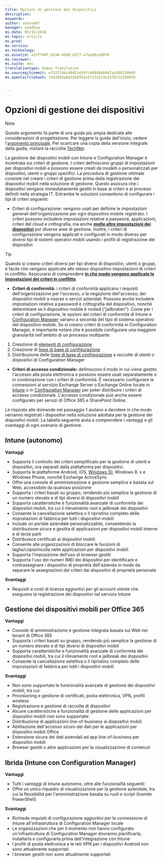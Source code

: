 ```yaml
---
title: Opzioni di gestione dei dispositivi
description: 
keywords: 
author: andredm7
manager: swadhwa
ms.date: 05/31/2016
ms.topic: article
ms.prod: 
ms.service: 
ms.technology: 
ms.assetid: a25f7407-92a0-4588-b5f7-a7bad9cdd070
ms.reviewer: 
ms.suite: ems
translationtype: Human Translation
ms.sourcegitcommit: ef523f44cd9d51e59fc8d94bbb8d7aa388120945
ms.openlocfilehash: 3393393abd35b0f61e371325c3e15f67123599f6


---
```


# Opzioni di gestione dei dispositivi

>[!NOTE]
>Questo argomento fa parte di una guida più ampia dedicata alle considerazioni di progettazione. Per leggere la guida dall'inizio, vedere l'[argomento principale](mdm-design-considerations-guide.md). Per scaricare una copia della versione integrale della guida, visitare la raccolta [TechNet](https://gallery.technet.microsoft.com/Mobile-Device-Management-7d401582).

La gestione dei dispositivi mobili con Intune e Configuration Manager è incentrata sui criteri di gestione. I criteri definiscono gruppi di impostazioni per dispositivi mobili e possono essere creati da modelli o personalizzati per dispositivi, utenti o gruppi specifici. La procedura di gestione ottimale consiste nel creare i criteri di gestione prima della registrazione dei dispositivi mobili nella soluzione di gestione. Questo assicura che i dispositivi vengano immediatamente gestiti in base ai criteri e ai processi definiti nella strategia IT. Entrambe le soluzioni consentono di configurare i tipi di criteri seguenti:

- Criteri di configurazione: vengono usati per definire le impostazioni generali dell'organizzazione per ogni dispositivo mobile registrato. I criteri possono includere impostazioni relative a password, applicazioni, criteri del cloud e crittografia, ma anche **[molte altre impostazioni dei dispositivi](https://technet.microsoft.com/library/dn743712.aspx)** per diverse aree di gestione. Inoltre, i criteri di configurazione vengono applicati e configurati in modo diverso per diversi tipi di sistemi operativi mobili usando i profili di registrazione dei dispositivi.

>[!TIP]
>Quando si creano criteri diversi per tipi diversi di dispositivi, utenti o gruppi, è facile che vengano applicate allo stesso dispositivo impostazioni di criteri in conflitto. Assicurarsi di comprendere **[in che modo vengono applicate le impostazioni dei criteri in conflitto](https://technet.microsoft.com/library/dn743712.aspx)**.

- **Criteri di conformità:** i criteri di conformità applicano i requisiti dell'organizzazione per l'accesso, o la negazione dell'accesso, dei dispositivi mobili a risorse o servizi aziendali. Possono anche includere impostazioni relative a password e crittografia del dispositivo, nonché determinare se il dispositivo mobile è rooted ("jailbroken"). Come per i criteri di configurazione, le opzioni dei criteri di conformità di Intune e [Configuration Manager](https://technet.microsoft.com/library/dn376523.aspx) variano a seconda del tipo di sistema operativo del dispositivo mobile. Se si creano criteri di conformità in Configuration Manager, è importante notare che è possibile configurare una maggiore granularità nell'ambito di un processo multiparte:

 1. Creazione di [elementi di configurazione](https://technet.microsoft.com/library/gg712331.aspx?WT.mc_id=Blog_EntMob_Showcase_PCIT)
 2. Creazione di [linee di base di configurazione](https://technet.microsoft.com/library/gg712268.aspx?WT.mc_id=Blog_EntMob_Showcase_PCIT)
 3. Distribuzione delle [linee di base di configurazione](https://technet.microsoft.com/library/hh219289.aspx?WT.mc_id=Blog_EntMob_Showcase_PCIT) a raccolte di utenti o dispositivi di Configuration Manager

- **Criteri di accesso condizionale:** definiscono il modo in cui viene gestito l'accesso alla posta elettronica e possono essere usati separatamente o in combinazione con i criteri di conformità. È necessario configurare le connessioni al servizio Exchange Server o Exchange Online locale in [Intune](/Intune/deploy-use/restrict-access-to-email-and-o365-services-with-microsoft-intune) o in [Configuration Manager](https://technet.microsoft.com/library/dn919655.aspx) per poter distribuire i criteri di accesso condizionale. L'accesso condizionale può anche essere configurato per servizi di Office 365 e SharePoint Online.

Le risposte alle domande nel passaggio 1 aiutano a decidere in che modo verranno registrati i dispositivi nella soluzione adottata per la gestione dei dispositivi mobili. La tabella seguente aiuta a comprendere i vantaggi e gli svantaggi di ogni scenario di gestione.

## Intune (autonomo)

**Vantaggi**

- Supporta il controllo dei criteri semplificato per la gestione di utenti e dispositivi, ora separati dalla piattaforma per dispositivi.
- Supporta le piattaforme Android, iOS, [Windows 10](https://technet.microsoft.com/library/mt147406.aspx), Windows 8. x e Windows Phone, nonché Exchange ActiveSync.
- Offre una console di amministrazione e gestione semplice e basata sul Web, accessibile da qualsiasi posizione
- Supporta i criteri basati su gruppo, rendendo più semplice la gestione di un numero elevato e di tipi diversi di dispositivi mobili
- Supporta caratteristiche e funzionalità avanzate di conformità dei dispositivi mobili, tra cui il rilevamento root e jailbreak dei dispositivi
- Consente la cancellazione selettiva o il ripristino completo delle impostazioni di fabbrica per tutti i dispositivi mobili
- Include un portale aziendale personalizzabile, consentendo la distribuzione sicura e gestita di applicazioni per dispositivi mobili interne e di terze parti
- Distribuisce certificati ai dispositivi mobili
- Consente alle organizzazioni di bloccare le funzioni di taglia/copia/incolla nelle applicazioni per dispositivi mobili
- Supporta l'imposizione dell'uso di browser gestiti
- Supporta l'uso dei numeri IMEI dei dispositivi per identificare e contrassegnare i dispositivi di proprietà dell'azienda in modo da separare le assegnazioni dei criteri dai dispositivi di proprietà personale

**Svantaggi**

- Requisiti e costi di licenza aggiuntivi per gli account utente che eseguono la registrazione dei dispositivi nel servizio Intune

## Gestione dei dispositivi mobili per Office 365

**Vantaggi**

- Console di amministrazione e gestione integrata basata sul Web nei tenant di Office 365
- Supporta i criteri basati su gruppo, rendendo più semplice la gestione di un numero elevato e di tipi diversi di dispositivi mobili
- Supporta caratteristiche e funzionalità avanzate di conformità dei dispositivi mobili, tra cui il rilevamento root e jailbreak dei dispositivi
- Consente la cancellazione selettiva o il ripristino completo delle impostazioni di fabbrica per tutti i dispositivi mobili

**Svantaggi**

- Non sono supportate le funzionalità avanzate di gestione dei dispositivi mobili, tra cui:
 - Provisioning e gestione di certificati, posta elettronica, VPN, profili wireless
 - Registrazione e gestione di raccolte di dispositivi
- Alcune caratteristiche e funzionalità di gestione delle applicazioni per dispositivi mobili non sono supportate:
 - Distribuzione di applicazioni line-of-business ai dispositivi mobili
 - Abilitazione dell'accesso sicuro dei dati per le applicazioni per dispositivi mobili Office
 - Estensione sicura dei dati aziendali ad app line-of-business per dispositivi mobili
 - Browser gestiti o altre applicazioni per la visualizzazione di contenuti

## Ibrida (Intune con Configuration Manager)

**Vantaggi**

- Tutti i vantaggi di Intune autonomo, oltre alle funzionalità seguenti:
 - Offre un unico riquadro di visualizzazione per la gestione aziendale, tra cui la flessibilità per l'amministrazione basata su ruoli e script (tramite PowerShell)

**Svantaggi**

- Richiede requisiti di configurazione aggiuntivi per la connessione di Intune all'infrastruttura di Configuration Manager locale
- Le organizzazioni che per il momento non hanno configurato un'infrastruttura di Configuration Manager dovranno pianificarla, installarla e configurarla prima dell'integrazione con Intune
- I profili di posta elettronica e le reti VPN per i dispositivi Android non sono attualmente supportati
- I browser gestiti non sono attualmente supportati


<!--HONumber=Jul16_HO1-->


